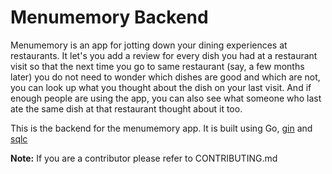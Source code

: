# Menumemory Backend

Menumemory is an app for jotting down your dining experiences at restaurants. It let's you add a review for every dish you had at a restaurant visit so that the next time you go to same restaurant (say, a few months later) you do not need to wonder which dishes are good and which are not, you can look up what you thought about the dish on your last visit. And if enough people are using the app, you can also see what someone who last ate the same dish at that restaurant thought about it too.

This is the backend for the menumemory app. It is built using Go, [gin](https://github.com/gin-gonic/gin) and [sqlc](https://sqlc.dev/)

**Note:** If you are a contributor please refer to CONTRIBUTING.md
